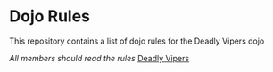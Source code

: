 Dojo Rules
==========

This repository contains a list of dojo rules for the Deadly Vipers dojo

*All members should read the rules* [Deadly Vipers]("https://github.com/deadlyvipers")